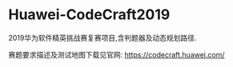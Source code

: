 # Huawei-CodeCraft2019
2019华为软件精英挑战赛复赛项目,含判题器及动态规划路径.

赛题要求描述及测试地图下载见官网:
https://codecraft.huawei.com/
